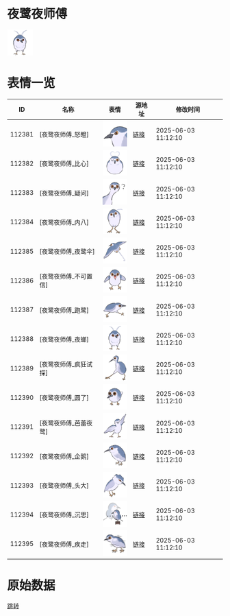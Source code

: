 # 夜鹭夜师傅

<img src="./cover.png" height="60" alt="cover" />

# 表情一览

|ID|名称|表情|源地址|修改时间|
|----|----|----|----|----|
|112381|[夜鹭夜师傅_怒瞪]|<img src="./pic/112381_%5B夜鹭夜师傅_怒瞪%5D.png" height="60" alt="怒瞪"/>|[链接](https://i0.hdslb.com/bfs/garb/389a875b10e3f7680b22df50d4eb3f6698ef3a3c.png)|2025-06-03 11:12:10|
|112382|[夜鹭夜师傅_比心]|<img src="./pic/112382_%5B夜鹭夜师傅_比心%5D.png" height="60" alt="比心"/>|[链接](https://i0.hdslb.com/bfs/garb/c7cb97d118adcd42213bfbd2a6cc99254923c663.png)|2025-06-03 11:12:10|
|112383|[夜鹭夜师傅_疑问]|<img src="./pic/112383_%5B夜鹭夜师傅_疑问%5D.png" height="60" alt="疑问"/>|[链接](https://i0.hdslb.com/bfs/garb/7e5d04b418b59afcc1c785493586fcc947d401cf.png)|2025-06-03 11:12:10|
|112384|[夜鹭夜师傅_内八]|<img src="./pic/112384_%5B夜鹭夜师傅_内八%5D.png" height="60" alt="内八"/>|[链接](https://i0.hdslb.com/bfs/garb/069da727a36ff01add5367d2d411b9a20c5f71ba.png)|2025-06-03 11:12:10|
|112385|[夜鹭夜师傅_夜鹭伞]|<img src="./pic/112385_%5B夜鹭夜师傅_夜鹭伞%5D.png" height="60" alt="夜鹭伞"/>|[链接](https://i0.hdslb.com/bfs/garb/38d2cdeb12515d64efa32cc9e3013aa9985b4221.png)|2025-06-03 11:12:10|
|112386|[夜鹭夜师傅_不可置信]|<img src="./pic/112386_%5B夜鹭夜师傅_不可置信%5D.png" height="60" alt="不可置信"/>|[链接](https://i0.hdslb.com/bfs/garb/03748da05ae3576f83772ee3e08b18c500d93e7c.png)|2025-06-03 11:12:10|
|112387|[夜鹭夜师傅_跑鹭]|<img src="./pic/112387_%5B夜鹭夜师傅_跑鹭%5D.png" height="60" alt="跑鹭"/>|[链接](https://i0.hdslb.com/bfs/garb/a287a51220b3425dd79fdb8965604313b30e3750.png)|2025-06-03 11:12:10|
|112388|[夜鹭夜师傅_夜螂]|<img src="./pic/112388_%5B夜鹭夜师傅_夜螂%5D.png" height="60" alt="夜螂"/>|[链接](https://i0.hdslb.com/bfs/garb/b02c2467109292d4183516694ff1a025b04293fe.png)|2025-06-03 11:12:10|
|112389|[夜鹭夜师傅_疯狂试探]|<img src="./pic/112389_%5B夜鹭夜师傅_疯狂试探%5D.png" height="60" alt="疯狂试探"/>|[链接](https://i0.hdslb.com/bfs/garb/23d341a5135583daeec5fb8ef238bdc85c8461c4.png)|2025-06-03 11:12:10|
|112390|[夜鹭夜师傅_圆了]|<img src="./pic/112390_%5B夜鹭夜师傅_圆了%5D.png" height="60" alt="圆了"/>|[链接](https://i0.hdslb.com/bfs/garb/8e45567ca4f1b7bb2970c80d2a0f80660e2e1d98.png)|2025-06-03 11:12:10|
|112391|[夜鹭夜师傅_芭蕾夜鹭]|<img src="./pic/112391_%5B夜鹭夜师傅_芭蕾夜鹭%5D.png" height="60" alt="芭蕾夜鹭"/>|[链接](https://i0.hdslb.com/bfs/garb/b43f40585b032b746e25778352fd738a6d2e9ce3.png)|2025-06-03 11:12:10|
|112392|[夜鹭夜师傅_企鹅]|<img src="./pic/112392_%5B夜鹭夜师傅_企鹅%5D.png" height="60" alt="企鹅"/>|[链接](https://i0.hdslb.com/bfs/garb/fa13983c54fc849c9f8ade072023ee6388f87dfe.png)|2025-06-03 11:12:10|
|112393|[夜鹭夜师傅_头大]|<img src="./pic/112393_%5B夜鹭夜师傅_头大%5D.png" height="60" alt="头大"/>|[链接](https://i0.hdslb.com/bfs/garb/e452a9f016c5d5f86c8e47a80f79bac6add8f7c4.png)|2025-06-03 11:12:10|
|112394|[夜鹭夜师傅_沉思]|<img src="./pic/112394_%5B夜鹭夜师傅_沉思%5D.png" height="60" alt="沉思"/>|[链接](https://i0.hdslb.com/bfs/garb/d89d99d07d8badb8b2a9ed48ce82c9f389482824.png)|2025-06-03 11:12:10|
|112395|[夜鹭夜师傅_疾走]|<img src="./pic/112395_%5B夜鹭夜师傅_疾走%5D.png" height="60" alt="疾走"/>|[链接](https://i0.hdslb.com/bfs/garb/2b8335f70781c37239dca112694c7aa12c6c0217.png)|2025-06-03 11:12:10|

# 原始数据

[跳转](./raw.json)

